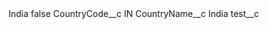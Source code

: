 <?xml version="1.0" encoding="UTF-8"?>
<CustomMetadata xmlns="http://soap.sforce.com/2006/04/metadata" xmlns:xsi="http://www.w3.org/2001/XMLSchema-instance" xmlns:xsd="http://www.w3.org/2001/XMLSchema">
    <label>India</label>
    <protected>false</protected>
    <values>
        <field>CountryCode__c</field>
        <value xsi:type="xsd:string">IN</value>
    </values>
    <values>
        <field>CountryName__c</field>
        <value xsi:type="xsd:string">India</value>
    </values>
    <values>
        <field>test__c</field>
        <value xsi:nil="true"/>
    </values>
</CustomMetadata>
